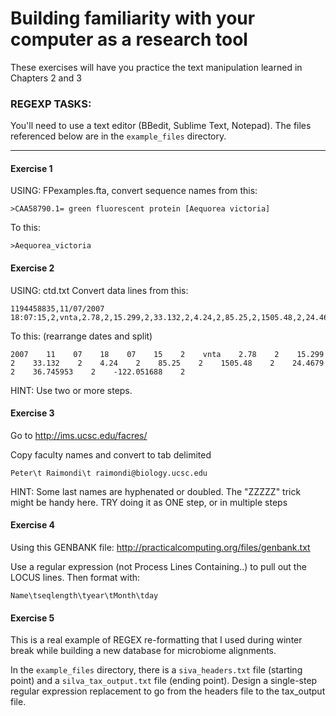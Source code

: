# Building familiarity with your computer as a research tool

These exercises will have you practice the text manipulation learned in Chapters 2 and 3

### REGEXP TASKS:
You'll need to use a text editor (BBedit, Sublime Text, Notepad). The files referenced below are in the `example_files` directory.

----
#### Exercise 1
USING: FPexamples.fta, convert sequence names from this:
```
>CAA58790.1= green fluorescent protein [Aequorea victoria]
```
To this:
```
>Aequorea_victoria
```

#### Exercise 2
USING: ctd.txt
Convert data lines from this: 
```
1194458835,11/07/2007 18:07:15,2,vnta,2.78,2,15.299,2,33.132,2,4.24,2,85.25,2,1505.48,2,24.4679,2,36.745953,2,-122.051688,2
```

To this: (rearrange dates and split)
```
2007    11    07    18    07    15    2    vnta    2.78    2    15.299    2    33.132    2    4.24    2    85.25    2    1505.48    2    24.4679    2    36.745953    2    -122.051688    2
```
HINT: Use two or more steps.

#### Exercise 3

Go to http://ims.ucsc.edu/facres/

Copy faculty names and convert to tab delimited
```
Peter\t Raimondi\t raimondi@biology.ucsc.edu
```
HINT: Some last names are hyphenated or doubled. The "ZZZZZ" trick might be handy here. TRY doing it as ONE step, or in multiple steps

#### Exercise 4

Using this GENBANK file:
http://practicalcomputing.org/files/genbank.txt

Use a regular expression (not Process Lines Containing..) to pull out the LOCUS lines. Then format with:
```
Name\tseqlength\tyear\tMonth\tday
```


#### Exercise 5

This is a real example of REGEX re-formatting that I used during winter break while building a new database for microbiome alignments.

In the `example_files` directory, there is a `siva_headers.txt` file (starting point) and a `silva_tax_output.txt` file (ending point). Design a single-step regular expression replacement to go from the headers file to the tax_output file.

